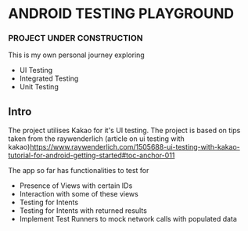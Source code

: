 # ANDROID TESTING PLAYGROUND

### PROJECT UNDER CONSTRUCTION

This is my own personal journey exploring
- UI Testing
- Integrated Testing
- Unit Testing

## Intro
The project utilises Kakao for it's UI testing.
The project is based on tips taken from the raywenderlich (article on ui testing with kakao)<https://www.raywenderlich.com/1505688-ui-testing-with-kakao-tutorial-for-android-getting-started#toc-anchor-011>

The app so far has functionalities to test for
- Presence of Views with certain IDs
- Interaction with some of these views
- Testing for Intents
- Testing for Intents with returned results
- Implement Test Runners to mock network calls with populated data